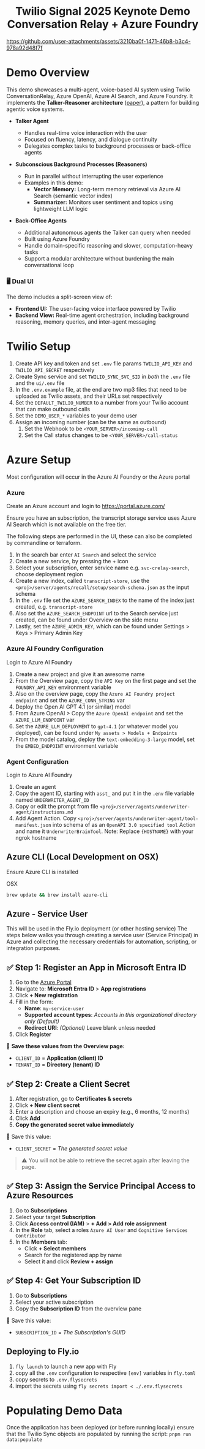 <h1 align="center">
  Twilio Signal 2025 Keynote Demo<br>
  Conversation Relay + Azure Foundry
</h1>

https://github.com/user-attachments/assets/3210ba0f-1471-46b8-b3c4-978a92d48f7f

# Demo Overview

This demo showcases a multi-agent, voice-based AI system using Twilio ConversationRelay, Azure OpenAI, Azure AI Search, and Azure Foundry. It implements the **Talker-Reasoner architecture** ([paper](https://arxiv.org/abs/2410.08328v1)), a pattern for building agentic voice systems.

- **Talker Agent**

  - Handles real-time voice interaction with the user
  - Focused on fluency, latency, and dialogue continuity
  - Delegates complex tasks to background processes or back-office agents

- **Subconscious Background Processes (Reasoners)**

  - Run in parallel without interrupting the user experience
  - Examples in this demo:
    - **Vector Memory:** Long-term memory retrieval via Azure AI Search (semantic vector index)
    - **Summarizer:** Monitors user sentiment and topics using lightweight LLM logic

- **Back-Office Agents**
  - Additional autonomous agents the Talker can query when needed
  - Built using Azure Foundry
  - Handle domain-specific reasoning and slower, computation-heavy tasks
  - Support a modular architecture without burdening the main conversational loop

### 🖥️ Dual UI

The demo includes a split-screen view of:

- **Frontend UI:** The user-facing voice interface powered by Twilio
- **Backend View:** Real-time agent orchestration, including background reasoning, memory queries, and inter-agent messaging

# Twilio Setup

1. Create API key and token and set `.env` file params `TWILIO_API_KEY` and `TWILIO_API_SECRET` respectively
2. Create Sync service and set `TWILIO_SYNC_SVC_SID` in _both_ the `.env` file and the `ui/.env` file
3. In the `.env.example` file, at the end are two mp3 files that need to be uploaded as Twilio assets, and their URLs set respectively
4. Set the `DEFAULT_TWILIO_NUMBER` to a number from your Twilio account that can make outbound calls
5. Set the `DEMO_USER_*` variables to your demo user
6. Assign an incoming number (can be the same as outbound)
   1. Set the Webhook to be `<YOUR_SERVER>/incoming-call`
   2. Set the Call status changes to be `<YOUR_SERVER>/call-status`

# Azure Setup

Most configuration will occur in the Azure AI Foundry or the Azure portal

### Azure

Create an Azure account and login to https://portal.azure.com/

Ensure you have an subscription, the transcript storage service uses Azure AI Search which is not available on the free tier.

The following steps are performed in the UI, these can also be completed by commandline or terraform.

1. In the search bar enter `AI Search` and select the service
2. Create a new service, by pressing the + icon
3. Select your subscription, enter service name e.g. `svc-crelay-search`, choose deployment region
4. Create a new index, called `transcript-store`, use the `<proj>/server/agents/recall/setup/search-schema.json` as the input schema
5. In the `.env` file set the `AZURE_SEARCH_INDEX` to the name of the index just created, e.g. `transcript-store`
6. Also set the `AZURE_SEARCH_ENDPOINT` url to the Search service just created, can be found under Overview on the side menu
7. Lastly, set the `AZURE_ADMIN_KEY`, which can be found under Settings > Keys > Primary Admin Key

### Azure AI Foundry Configuration

Login to Azure AI Foundry

1. Create a new project and give it an awesome name
2. From the Overview page, copy the `API Key` on the first page and set the `FOUNDRY_API_KEY` environment variable
3. Also on the overview page, copy the `Azure AI Foundry project endpoint` and set the `AZURE_CONN_STRING` var
4. Deploy the Open AI GPT 4.1 (or similar) model
5. From Azure OpenAI > Copy the `Azure OpenAI endpoint` and set the `AZURE_LLM_ENDPOINT` var
6. Set the `AZURE_LLM_DEPLOYMENT` to `gpt-4.1` (or whatever model you deployed), can be found under `My assets > Models + Endpoints`
7. From the model catalog, deploy the `text-embedding-3-large` model, set the `EMBED_ENDPOINT` environment variable

### Agent Configuration

Login to Azure AI Foundry

1. Create an agent
2. Copy the agent ID, starting with `asst_` and put it in the `.env` file variable named `UNDERWRITER_AGENT_ID`
3. Copy or edit the prompt from file `<proj>/server/agents/underwriter-agent/instructions.md`
4. Add Agent Action. Copy `<proj>/server/agents/underwriter-agent/tool-manifest.json` into schema of as an `OpenAPI 3.0 specified tool` Action and name it `UnderwriterBrainTool`. Note: Replace `{HOSTNAME}` with your ngrok hostname

## Azure CLI (Local Development on OSX)

Ensure Azure CLI is installed

OSX

```sh
brew update && brew install azure-cli
```

## Azure - Service User

This will be used in the Fly.io deployment (or other hosting service)
The steps below walks you through creating a service user (Service Principal) in Azure and collecting the necessary credentials for automation, scripting, or integration purposes.

## ✅ Step 1: Register an App in Microsoft Entra ID

1. Go to the [Azure Portal](https://portal.azure.com)
2. Navigate to: **Microsoft Entra ID** > **App registrations**
3. Click **+ New registration**
4. Fill in the form:
   - **Name**: `my-service-user`
   - **Supported account types**: _Accounts in this organizational directory only (Default)_
   - **Redirect URI**: _(Optional)_ Leave blank unless needed
5. Click **Register**

📌 **Save these values from the Overview page:**

- `CLIENT_ID` = **Application (client) ID**
- `TENANT_ID` = **Directory (tenant) ID**

## ✅ Step 2: Create a Client Secret

1. After registration, go to **Certificates & secrets**
2. Click **+ New client secret**
3. Enter a description and choose an expiry (e.g., 6 months, 12 months)
4. Click **Add**
5. **Copy the generated secret value immediately**

📌 Save this value:

- `CLIENT_SECRET` = _The generated secret value_

> ⚠️ You will not be able to retrieve the secret again after leaving the page.

## ✅ Step 3: Assign the Service Principal Access to Azure Resources

1. Go to **Subscriptions**
2. Select your target **Subscription**
3. Click **Access control (IAM)** > **+ Add > Add role assignment**
4. In the **Role** tab, select a roles `Azure AI User` and `Cognitive Services Contributor`
5. In the **Members** tab:
   - Click **+ Select members**
   - Search for the registered app by name
   - Select it and click **Review + assign**

## ✅ Step 4: Get Your Subscription ID

1. Go to **Subscriptions**
2. Select your active subscription
3. Copy the **Subscription ID** from the overview pane

📌 Save this value:

- `SUBSCRIPTION_ID` = _The Subscription's GUID_

## Deploying to Fly.io

1. `fly launch` to launch a new app with Fly
2. copy all the `.env` configuration to respective `[env]` variables in `fly.toml`
3. copy secrets to `.env.flysecrets`
4. import the secrets using `fly secrets import < ./.env.flysecrets`

# Populating Demo Data

Once the application has been deployed (or before running locally) ensure that the Twilio Sync objects are populated by running the script:
`pnpm run data:populate`
